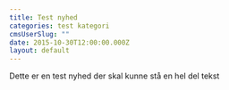 ```yaml
---
title: Test nyhed
categories: test kategori
cmsUserSlug: ""
date: 2015-10-30T12:00:00.000Z
layout: default
---
```


Dette er en test nyhed
der skal kunne
stå en hel del tekst

